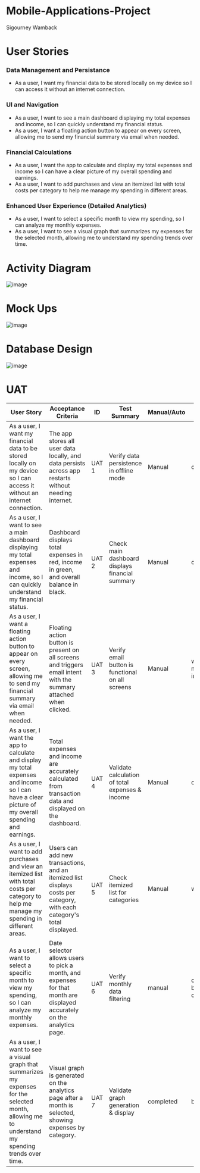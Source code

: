 # Mobile-Applications-Project
Sigourney Wamback


# User Stories

### Data Management and Persistance
- As a user, I want my financial data to be stored locally on my device so I can access it without an internet connection.
### UI and Navigation 
- As a user, I want to see a main dashboard displaying my total expenses and income, so I can quickly understand my financial status.
- As a user, I want a floating action button to appear on every screen, allowing me to send my financial summary via email when needed.

### Financial Calculations 
- As a user, I want the app to calculate and display my total expenses and income so I can have a clear picture of my overall spending and earnings.
- As a user, I want to add purchases and view an itemized list with total costs per category to help me manage my spending in different areas.
### Enhanced User Experience (Detailed Analytics)
- As a user, I want to select a specific month to view my spending, so I can analyze my monthly expenses.
- As a user, I want to see a visual graph that summarizes my expenses for the selected month, allowing me to understand my spending trends over time.
# Activity Diagram 
![image](https://github.com/user-attachments/assets/01805376-7f21-4f70-b728-00fad0a6974c)

# Mock Ups
![image](https://github.com/user-attachments/assets/cce39cd1-6021-49a3-bcb2-853614a7235c)


# Database Design
![image](https://github.com/user-attachments/assets/14169472-9719-4860-83ab-76227fad905c)

# UAT


| User Story                                         | Acceptance Criteria                                                                                                              | ID      | Test Summary                                     | Manual/Auto | Status    | QA   | UAT  |
|----------------------------------------------------|-----------------------------------------------------------------------------------------------------------------------------------|---------|--------------------------------------------------|-------------|-----------|------|------|
| As a user, I want my financial data to be stored locally on my device so I can access it without an internet connection. | The app stores all user data locally, and data persists across app restarts without needing internet. | UAT 1  | Verify data persistence in offline mode         | Manual      | completed |   |      |
| As a user, I want to see a main dashboard displaying my total expenses and income, so I can quickly understand my financial status. | Dashboard displays total expenses in red, income in green, and overall balance in black.                  | UAT 2 | Check main dashboard displays financial summary | Manual      | completed     |    |   |
| As a user, I want a floating action button to appear on every screen, allowing me to send my financial summary via email when needed. | Floating action button is present on all screens and triggers email intent with the summary attached when clicked.                 | UAT 3 | Verify email button is functional on all screens | Manual        | wip - > may not implement   |    |    |
| As a user, I want the app to calculate and display my total expenses and income so I can have a clear picture of my overall spending and earnings. | Total expenses and income are accurately calculated from transaction data and displayed on the dashboard.                         | UAT 4  | Validate calculation of total expenses & income | Manual        | completed |      |      |
| As a user, I want to add purchases and view an itemized list with total costs per category to help me manage my spending in different areas. | Users can add new transactions, and an itemized list displays costs per category, with each category's total displayed.           | UAT 5  | Check itemized list for categories              | Manual      | wip |      |      |
| As a user, I want to select a specific month to view my spending, so I can analyze my monthly expenses. | Date selector allows users to pick a month, and expenses for that month are displayed accurately on the analytics page.           | UAT 6  | Verify monthly data filtering                   | manual       | completed but changed |      |      |
| As a user, I want to see a visual graph that summarizes my expenses for the selected month, allowing me to understand my spending trends over time. | Visual graph is generated on the analytics page after a month is selected, showing expenses by category.                 | UAT 7  | Validate graph generation & display             | completed     | blocked|      |      |



							
							
							
							
							
							
							
							
							
							
							
							
							




